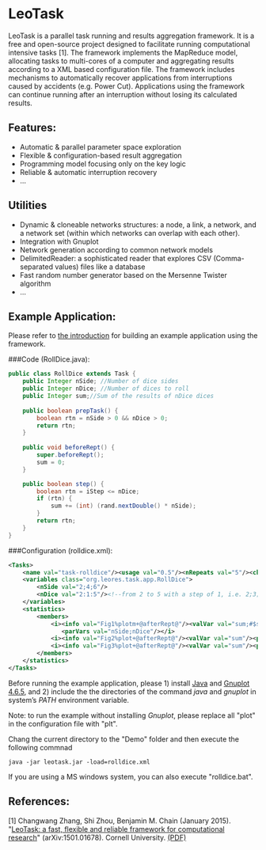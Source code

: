 LeoTask
=======

LeoTask is a parallel task running and results aggregation framework. It is a free and open-source project designed to facilitate running computational intensive tasks [1]. The framework implements the MapReduce model, allocating tasks to multi-cores of a computer and aggregating results according to a XML based configuration file. The framework includes mechanisms to automatically recover applications from interruptions caused by accidents (e.g. Power Cut). Applications using the framework can continue running after an interruption without losing its calculated results.

## Features:

* Automatic & parallel parameter space exploration
* Flexible & configuration-based result aggregation
* Programming model focusing only on the key logic
* Reliable & automatic interruption recovery
* ...

## Utilities
* Dynamic & cloneable networks structures: a node, a link, a network, and a network set (within which networks can overlap with each other).
* Integration with Gnuplot
* Network generation according to common network models
* DelimitedReader: a sophisticated reader that explores CSV (Comma-separated values) files like a database
* Fast random number generator based on the Mersenne Twister algorithm
* ...

## Example Application:

Please refer to [the introduction](https://github.com/mleoking/leotask/blob/master/leotask/introduction.pdf?raw=true) for building an example application using the framework.

###Code (RollDice.java):
```java
public class RollDice extends Task {
    public Integer nSide; //Number of dice sides
    public Integer nDice; //Number of dices to roll
    public Integer sum;//Sum of the results of nDice dices
   
    public boolean prepTask() {
        boolean rtn = nSide > 0 && nDice > 0;
        return rtn;
    }
    
    public void beforeRept() {
        super.beforeRept();
        sum = 0;
    }

    public boolean step() {
        boolean rtn = iStep <= nDice;
        if (rtn) {
            sum += (int) (rand.nextDouble() * nSide);
        }
        return rtn;
    }
}
```

###Configuration (rolldice.xml):
```xml
<Tasks>
    <name val="task-rolldice"/><usage val="0.5"/><nRepeats val="5"/><checkInterval val="4"/>
    <variables class="org.leores.task.app.RollDice">    
        <nSide val="2;4;6"/>
        <nDice val="2:1:5"/><!--from 2 to 5 with a step of 1, i.e. 2;3;4;5 -->
    </variables>
    <statistics>
        <members>
            <i><info val="Fig1%plotm+@afterRept@"/><valVar val="sum;#$sum$/$nDice$#"/>
               <parVars val="nSide;nDice"/></i>
            <i><info val="Fig2%plot+@afterRept@"/><valVar val="sum"/><parVars val="nSide"/></i>
            <i><info val="Fig3%plot+@afterRept@"/><valVar val="sum"/><parVars val="nDice"/></i> 
        </members>
    </statistics>
</Tasks>
```

Before running the example application, please 1) install [Java](http://www.oracle.com/technetwork/java/javase/downloads/jdk7-downloads-1880260.html) and [Gnuplot 4.6.5](http://sourceforge.net/projects/gnuplot/files/gnuplot/4.6.5/), and 2) include the the directories of the command _java_ and _gnuplot_ in system’s _PATH_ environment variable.

Note: to run the example without installing _Gnuplot_, please replace all "plot" in the configuration file with "plt".

Chang the current directory to the "Demo" folder and then execute the following commnad

    java -jar leotask.jar -load=rolldice.xml

If you are using a MS windows system, you can also execute "rolldice.bat".

## References:

[1] Changwang Zhang, Shi Zhou, Benjamin M. Chain (January 2015). "[LeoTask: a fast, flexible and reliable framework for computational research](http://arxiv.org/abs/1501.01678)" (arXiv:1501.01678). Cornell University. [(PDF)](http://arxiv-web3.library.cornell.edu/pdf/1501.01678v1)

